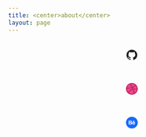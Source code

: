 ```yaml
---
title: <center>about</center>
layout: page
---
```

<br>
<center>
<!-- github -->
<svg t="1608692327752" class="icon" viewBox="0 0 1024 1024" version="1.1" xmlns="http://www.w3.org/2000/svg"
p-id="2650" width="24" height="24">
<a xlink:href="https://github.com/jinhuiguo">
<path d="M512 42.666667A464.64 464.64 0 0 0 42.666667 502.186667 460.373333 460.373333 0 0 0 363.52 938.666667c23.466667 4.266667 32-9.813333 32-22.186667v-78.08c-130.56 27.733333-158.293333-61.44-158.293333-61.44a122.026667 122.026667 0 0 0-52.053334-67.413333c-42.666667-28.16 3.413333-27.733333 3.413334-27.733334a98.56 98.56 0 0 1 71.68 47.36 101.12 101.12 0 0 0 136.533333 37.973334 99.413333 99.413333 0 0 1 29.866667-61.44c-104.106667-11.52-213.333333-50.773333-213.333334-226.986667a177.066667 177.066667 0 0 1 47.36-124.16 161.28 161.28 0 0 1 4.693334-121.173333s39.68-12.373333 128 46.933333a455.68 455.68 0 0 1 234.666666 0c89.6-59.306667 128-46.933333 128-46.933333a161.28 161.28 0 0 1 4.693334 121.173333A177.066667 177.066667 0 0 1 810.666667 477.866667c0 176.64-110.08 215.466667-213.333334 226.986666a106.666667 106.666667 0 0 1 32 85.333334v125.866666c0 14.933333 8.533333 26.88 32 22.186667A460.8 460.8 0 0 0 981.333333 502.186667 464.64 464.64 0 0 0 512 42.666667" fill="#231F20" p-id="2651">
</path>
</a>
</svg>

&emsp;

<!-- dribbble -->
<svg t="1608692482308" class="icon" viewBox="0 0 1025 1024" version="1.1" xmlns="http://www.w3.org/2000/svg" p-id="3414" width="24" height="24">
<a xlink:href="https://dribbble.com/jhguo">
<path d="M512.7121 512m-478.175243 0a478.175243 478.175243 0 1 0 956.350487 0 478.175243 478.175243 0 1 0-956.350487 0Z" fill="#EA4C89" p-id="3415"></path><path d="M512.7121 0C230.008345 0 0 229.652295 0 512c0 282.347705 230.008345 512 512.7121 512s512.7121-229.652295 512.7121-512C1025.4242 229.652295 795.415855 0 512.7121 0z m337.535466 241.757997c58.392211 72.278164 93.997218 164.139082 95.777469 263.833102-19.582754-3.916551-101.83032-19.226704-200.456189-19.226704-31.688456 0-65.157163 1.78025-98.62587 5.696801-2.848401-6.764951-5.696801-13.885953-8.545201-20.650904-8.545202-20.294854-18.158554-40.589708-27.771906-60.528512 151.32128-63.020862 224.311544-149.541029 239.621697-169.123783zM512.7121 80.111266c109.307371 0 209.001391 40.589708 285.552156 107.527121-12.105702 16.378303-77.618915 98.269819-223.599444 153.45758-67.649513-123.549374-141.707928-226.091794-159.154381-249.947149 30.976356-7.121001 63.732962-11.037552 97.201669-11.037552zM326.497914 122.125174c14.954103 20.650904 89.012517 123.905424 158.442281 246.742698-186.214186 48.77886-351.421419 51.98331-391.655077 51.98331H89.012517c29.196106-132.094576 118.208623-241.757997 237.485397-298.726008zM79.399166 512.7121c0-3.560501 0-7.121001 0.35605-10.681502h11.393602c53.763561 0 240.333797-4.628651 432.600834-61.596662 11.749652 22.787204 22.787204 45.930459 33.112657 69.073714-4.984701 1.4242-9.613352 2.848401-14.242003 4.2726C325.785814 583.922114 206.86509 769.06815 188.706537 799.332406 120.700974 722.781641 79.399166 622.731572 79.399166 512.7121zM512.7121 945.312935c-99.337969 0-190.842837-33.468707-264.189151-90.080668 12.461752-24.211405 102.18637-185.858136 339.315716-268.461752h0.35605c59.460362 154.88178 84.739917 284.840056 91.504868 325.073713-51.27121 21.363004-107.527121 33.468707-166.987483 33.468707z m245.318498-76.194715c-5.696801-33.468707-29.196106-155.23783-82.959666-303.71071 30.264256-4.628651 59.460362-6.408901 87.232267-6.408901 90.436718 0 161.290682 19.938804 177.668985 24.923505-19.582754 117.852573-87.232267 219.682893-181.941586 285.196106z" fill="#C32361" p-id="3416">
</path>
</a>
</svg>

&emsp;

<svg t="1608735268733" class="icon" viewBox="0 0 1024 1024" version="1.1" xmlns="http://www.w3.org/2000/svg" p-id="4191" width="24" height="24">
<a xlink:href="https://www.behance.net/james_90g">
<path d="M0 512C0 229.226667 229.226667 0 512 0s512 229.226667 512 512-229.226667 512-512 512S0 794.773333 0 512z" fill="#1769FF" p-id="4192"></path><path d="M661.098667 421.504c21.738667 0 41.28 3.861333 58.688 11.562667 17.429333 7.68 31.786667 19.84 43.093333 36.437333 10.304 14.634667 16.917333 31.616 19.946667 50.901333 1.770667 11.285333 2.474667 27.626667 2.176 48.874667h-181.845334c1.088 24.682667 9.706667 42.005333 26.133334 51.925333 9.962667 6.186667 21.952 9.28 36.010666 9.28 14.805333 0 26.901333-3.754667 36.181334-11.264 5.098667-4.096 9.6-9.728 13.461333-16.96h66.624c-1.770667 14.570667-9.856 29.44-24.170667 44.522667C735.04 670.698667 703.722667 682.666667 663.488 682.666667c-33.216 0-62.549333-10.069333-87.872-30.293334-25.472-20.16-38.122667-53.056-38.122667-98.538666 0-42.666667 11.477333-75.392 34.368-98.176 22.954667-22.72 52.650667-34.154667 89.237334-34.154667zM402.026667 341.333333c41.152 0.597333 70.293333 12.416 87.466666 35.477334 10.304 14.165333 15.466667 31.082667 15.466667 50.816 0 20.309333-5.162667 36.672-15.594667 49.045333-5.845333 6.890667-14.421333 13.226667-25.749333 18.944 17.216 6.208 30.186667 15.978667 39.018667 29.397333 8.725333 13.354667 13.12 29.632 13.12 48.768 0 19.733333-5.013333 37.461333-15.061334 53.098667a92.373333 92.373333 0 0 1-23.893333 26.197333c-10.752 8.149333-23.424 13.696-38.101333 16.725334-12.224 2.517333-25.301333 3.925333-39.210667 4.330666l-8.469333 0.128H238.933333V341.333333h163.093334z m-12.714667 186.368h-83.114667v88.789334h81.962667c14.634667 0 26.069333-1.962667 34.197333-5.866667 14.784-7.274667 22.186667-21.098667 22.186667-41.557333 0-17.365333-7.125333-29.226667-21.482667-35.733334-8.042667-3.605333-19.306667-5.504-33.749333-5.632z m271.808-53.056c-16.704 0-29.738667 4.672-38.954667 14.058667-9.216 9.365333-15.018667 22.08-17.386666 38.101333h112.469333c-1.194667-17.109333-7.018667-30.037333-17.365333-38.933333-10.474667-8.832-23.338667-13.226667-38.762667-13.226667zM379.669333 399.146667h-73.472v73.472h82.090667l5.333333-0.128c12.202667-0.618667 22.336-3.328 30.357334-8.149334 9.130667-5.504 13.717333-15.274667 13.717333-29.205333 0-15.552-6.037333-25.792-18.112-30.784-10.474667-3.456-23.765333-5.205333-39.914667-5.205333z m352.874667-42.282667v41.429333h-144.64v-41.429333h144.64z" fill="#FFFFFF" p-id="4193">
</path>
</a>
</svg>





</center>
